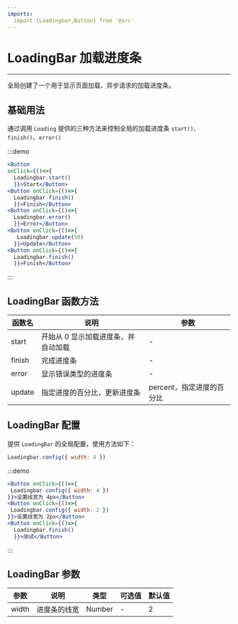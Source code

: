 ```yaml
---
imports:
  import {Loadingbar,Button} from '@src'
---
```


# LoadingBar 加载进度条

---

全局创建了一个用于显示页面加载、异步请求的加载进度条。


## 基础用法

通过调用 `Loading` 提供的三种方法来控制全局的加载进度条 `start()`、`finish()`、`error()`

:::demo

```jsx
<Button
onClick={()=>{
  Loadingbar.start()
  }}>Start</Button>
<Button onClick={()=>{
  Loadingbar.finish()
  }}>Finish</Button>
<Button onClick={()=>{
  Loadingbar.error()
  }}>Error</Button>
<Button onClick={()=>{
   Loadingbar.update(50)
  }}>Update</Button>
<Button onClick={()=>{
  Loadingbar.finish()
  }}>Finish</Button>
```

:::

## LoadingBar 函数方法

| 函数名 | 说明                                | 参数                      |
| ------ | ----------------------------------- | ------------------------- |
| start  | 开始从 0 显示加载进度条，并自动加载 | -                         |
| finish | 完成进度条                          | -                         |
| error  | 显示错误类型的进度条                | -                         |
| update | 指定进度的百分比，更新进度条        | percent，指定进度的百分比 |

## LoadingBar 配置

提供 `LoadingBar` 的全局配置，使用方法如下：

```js
Loadingbar.config({ width: 4 })
```

:::demo

```jsx
<Button onClick={()=>{
 Loadingbar.config({ width: 4 })
}}>设置线宽为 4px</Button>
<Button onClick={()=>{
 Loadingbar.config({ width: 2 })
}}>设置线宽为 2px</Button>
<Button onClick={()=>{
  Loadingbar.finish()
  }}>测试</Button>
```

:::

## LoadingBar 参数

| 参数  | 说明         | 类型   | 可选值 | 默认值 |
| ----- | ------------ | ------ | ------ | ------ |
| width | 进度条的线宽 | Number | -      | 2      |

